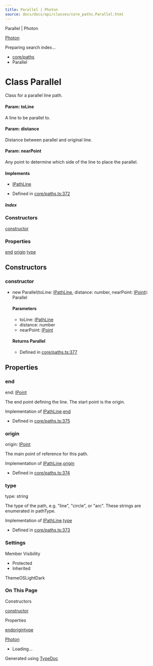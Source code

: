 ```yaml
---
title: Parallel | Photon
source: docs/docs/api/classes/core_paths.Parallel.html
---
```


Parallel | Photon

[Photon](../index.html)




Preparing search index...

* [core/paths](../modules/core_paths.html)
* Parallel

# Class Parallel

Class for a parallel line path.

#### Param: toLine

A line to be parallel to.

#### Param: distance

Distance between parallel and original line.

#### Param: nearPoint

Any point to determine which side of the line to place the parallel.

#### Implements

* [IPathLine](../interfaces/core_schema.IPathLine.html)

* Defined in [core/paths.ts:372](https://github.com/mwhite454/photon/blob/main/packages/photon/src/core/paths.ts#L372)

##### Index

### Constructors

[constructor](#constructor)

### Properties

[end](#end)
[origin](#origin)
[type](#type)

## Constructors

### constructor

* new Parallel(toLine: [IPathLine](../interfaces/core_schema.IPathLine.html), distance: number, nearPoint: [IPoint](../interfaces/core_schema.IPoint.html)): Parallel

  #### Parameters

  + toLine: [IPathLine](../interfaces/core_schema.IPathLine.html)
  + distance: number
  + nearPoint: [IPoint](../interfaces/core_schema.IPoint.html)

  #### Returns Parallel

  + Defined in [core/paths.ts:377](https://github.com/mwhite454/photon/blob/main/packages/photon/src/core/paths.ts#L377)

## Properties

### end

end: [IPoint](../interfaces/core_schema.IPoint.html)

The end point defining the line. The start point is the origin.

Implementation of [IPathLine](../interfaces/core_schema.IPathLine.html).[end](../interfaces/core_schema.IPathLine.html#end)

* Defined in [core/paths.ts:375](https://github.com/mwhite454/photon/blob/main/packages/photon/src/core/paths.ts#L375)

### origin

origin: [IPoint](../interfaces/core_schema.IPoint.html)

The main point of reference for this path.

Implementation of [IPathLine](../interfaces/core_schema.IPathLine.html).[origin](../interfaces/core_schema.IPathLine.html#origin)

* Defined in [core/paths.ts:374](https://github.com/mwhite454/photon/blob/main/packages/photon/src/core/paths.ts#L374)

### type

type: string

The type of the path, e.g. "line", "circle", or "arc". These strings are enumerated in pathType.

Implementation of [IPathLine](../interfaces/core_schema.IPathLine.html).[type](../interfaces/core_schema.IPathLine.html#type)

* Defined in [core/paths.ts:373](https://github.com/mwhite454/photon/blob/main/packages/photon/src/core/paths.ts#L373)

### Settings

Member Visibility

* Protected
* Inherited

ThemeOSLightDark

### On This Page

Constructors

[constructor](#constructor)

Properties

[end](#end)[origin](#origin)[type](#type)

[Photon](../index.html)

* Loading...

Generated using [TypeDoc](https://typedoc.org/)
